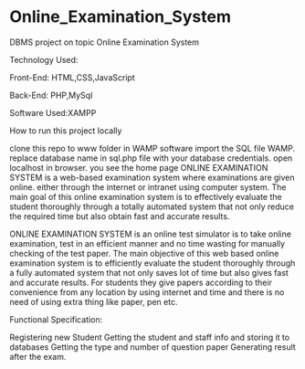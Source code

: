 # Online_Examination_System
DBMS project on topic Online Examination System

Technology Used:

Front-End: HTML,CSS,JavaScript

Back-End: PHP,MySql

Software Used:XAMPP

How to run this project locally

clone this repo to www folder in WAMP software
import the SQL file WAMP.
replace database name in sql.php file with your database credentials.
open localhost in browser. you see the home page
ONLINE EXAMINATION SYSTEM is a web-based examination system where examinations are given online. either through the internet or intranet using computer system. The main goal of this online examination system is to effectively evaluate the student thoroughly through a totally automated system that not only reduce the required time but also obtain fast and accurate results.

ONLINE EXAMINATION SYSTEM is an online test simulator is to take online examination, test in an efficient manner and no time wasting for manually checking of the test paper. The main objective of this web based online examination system is to efficiently evaluate the student thoroughly through a fully automated system that not only saves lot of time but also gives fast and accurate results. For students they give papers according to their convenience from any location by using internet and time and there is no need of using extra thing like paper, pen etc.

Functional Specification:

Registering new Student Getting the student and staff info and storing it to databases Getting the type and number of question paper Generating result after the exam.
